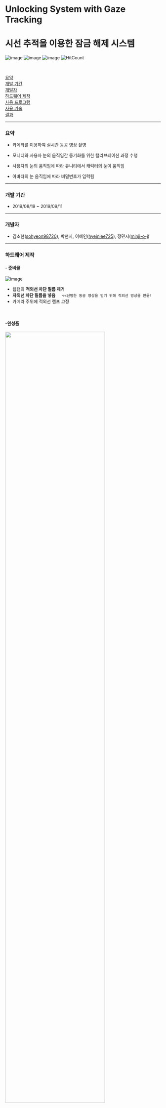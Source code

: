 # Unlocking System with Gaze Tracking
# 시선 추적을 이용한 잠금 해제 시스템
![image](https://img.shields.io/github/license/minji-o-j/Unlocking-System-with-Gaze-Tracking?style=flat-square)
![image](https://img.shields.io/badge/language-C%23-blue?style=flat-square&logo=Unity)
![image](https://img.shields.io/badge/Latest%20Update-200308-9cf?style=flat-square)
![HitCount](http://hits.dwyl.com/minji-o-j/Unlocking-System-with-Gaze-Tracking.svg) 

<br>

[요약](#요약)  
[개발 기간](#개발-기간)  
[개발자](#개발자)  
[하드웨어 제작](#하드웨어-제작)  
[사용 프로그램](#사용-프로그램)  
[사용 기술](#사용-기술)  
[결과](#결과)

---
### 요약
- 카메라를 이용하여 실시간 동공 영상 촬영
- 모니터와 사용자 눈의 움직임간 동기화를 위한 캘리브레이션 과정 수행

- 사용자의 눈의 움직임에 따라 유니티에서 캐릭터의 눈이 움직임

- 아바타의 눈 움직임에 따라 비밀번호가 입력됨
---
### 개발 기간

- 2019/08/19 ~ 2019/09/11
---
### 개발자
- 김소현([sohyeon98720](https://github.com/sohyeon98720)), 박현지, 이혜인([hyeinlee725](https://github.com/hyeinlee725)), 정민지([minji-o-j](https://github.com/minji-o-j))



--- 
### 하드웨어 제작
#### - 준비물
![image](https://user-images.githubusercontent.com/45448731/75803052-1aec8180-5dc1-11ea-9005-3a1a7a7de31d.png)


- 웹캠의 __적외선 차단 필름 제거__  
- __자외선 차단 필름을 넣음__  　    `<<선명한 동공 영상을 얻기 위해 적외선 영상을 만듦!`  
- 카메라 주위에 적외선 램프 고정
<br>

#### -완성품
<img src="https://user-images.githubusercontent.com/45448731/75803296-92baac00-5dc1-11ea-95c0-182f2be12af5.png" width="80%">     

- 3D 프린팅을 이용하여 카메라 케이스를 제작하였다.

---

### 사용 프로그램

-  __Tinkercad__: 하드웨어 제작시 카메라 케이스의 3D 도면을 만듦

-  __CL-Eye Test__: 안경에 부착된 카메라를 통해 눈 영상 촬영

-  __OpenCV__: 동공 추출, 시선 추적, Calibration

-  __Unity__: 프로그램 제작, 아바타의 눈 움직이게끔 함

-  __Visual Studio__: 프로그래밍, 시선 관련 데이터 처리

---
### 사용 기술
#### -동공 추출
- HoughCircles 함수를 이용하여 원을 찾음  
- 찾을 수 있는 원의 최소 반지름, 최대 반지름, 원 사이의 거리를 조절하여 동공 하나만 추출하도록 함

    ![image](https://user-images.githubusercontent.com/45448731/75806335-cb10b900-5dc6-11ea-8a4e-0ba68616577a.png)
- __Circle 함수를 이용해 동공에 원을 그리고, 그 중심좌표를 찾음__
<br>

#### -캘리브레이션
![image](https://user-images.githubusercontent.com/45448731/75952876-55563b80-5ef3-11ea-9194-05cfbc111283.png)
- '눈이 화면을 보고 있다'라고 인식하게끔 하기 위해 필요한 과정.
- __화면과 사용자 간의 거리가 항상 일정하지 않기 때문에__ 이 과정이 필요하다.  
<br>

![image](https://user-images.githubusercontent.com/45448731/75953050-c4339480-5ef3-11ea-95eb-984fdabf579e.png)  
→캘리브레이션 과정
1. 왼쪽 위, 오른쪽 아래를 볼 때의 동공의 중심 좌표를 찾는다.
2. 두 점을 기준으로 9개 점의 좌표를 계산한다.
3. 패턴 입력 화면에서 전체 화면을 9개의 영역으로 나누어 점의 좌표와 연관시킨다.

---
### 결과

- 동공이 잘 인식되지 않는 상황을 대비하여 몇 초 이후에 넘어가는 것이 아니라 **동공 프레임이 몇 개 들어왔는가**에 따라 다음 화면으로 자동으로 넘어가게끔 구현하였다.
<br>

- 메인 화면  
![image](https://user-images.githubusercontent.com/45448731/76137002-5d40e780-607b-11ea-9bfe-c3b7c7bd50fc.png)
<br>

- 개발자 보기  
![image](https://user-images.githubusercontent.com/45448731/76137003-603bd800-607b-11ea-8662-4368fe8b5f24.png)
<br>

#### 잠금 설정시  
- 캘리브레이션  
![image](https://user-images.githubusercontent.com/45448731/76137035-aee97200-607b-11ea-9d4a-828f16d0a0b3.png)
    - 왼쪽 위, 오른쪽 아래를 일정 프레임씩 보게 함으로써 화면을 보는 눈의 위치를 파악한다.  
<br>

- 비밀번호 등록하기  
![image](https://user-images.githubusercontent.com/45448731/76137062-11db0900-607c-11ea-895f-6731286e769d.png)  
![image](https://user-images.githubusercontent.com/45448731/76137081-3fc04d80-607c-11ea-9e83-8625c66f02d8.png)  
    -`비밀번호 등록하기` 단계에서 비밀번호를 입력하면 **레몬이 노란색으로 표시된다.**
    - 비밀번호 입력은 9개의 영역중 한 구역에 일정 프레임 이상 있을 경우 선택이 되었다고 
    - 비밀번호는 3자리에서 5자리까지 설정 가능하다.
    - 비밀번호가 5자리 인 경우 5자리가 입력되면 자동으로 확인 창으로 넘어가며, 3 또는 4자리인 경우 __가운데 캐릭터를 일정 프레임동안 보면__ 다음 화면으로 넘어간다. 
<br>

- 입력한 비밀번호 확인하기  
![image](https://user-images.githubusercontent.com/45448731/76137039-bb6dca80-607b-11ea-89c1-f4065723c220.png)
<br>

#### 잠금 해제시
- 캘리브레이션  
![image](https://user-images.githubusercontent.com/45448731/76137035-aee97200-607b-11ea-9d4a-828f16d0a0b3.png)
    - 왼쪽 위, 오른쪽 아래를 일정 프레임씩 보게 함으로써 화면을 보는 눈의 위치를 파악한다.
<br>

- 잠금 해제하기  
![image](https://user-images.githubusercontent.com/45448731/76139691-0bf22180-6096-11ea-9357-38ced3db434d.png)  
    - `잠금 해제하기` 단계에서는 _레몬의 색은 바뀌지 않는다._ 대신 비밀번호가 입력되었음을 확인할 수 있도록 __자릿수가 체크__ 된다.  
    - 비밀번호가 3-4자리인 경우에는 3-4자리만 입력이 되면 바로 `해제 성공`/`해제 실패` 창으로 넘어간다.

  ![image](https://user-images.githubusercontent.com/45448731/76139692-0e547b80-6096-11ea-8fd6-889a8d89f7bf.png)
<br>

- 잠금 해제 실패시  
![image](https://user-images.githubusercontent.com/45448731/76139694-10b6d580-6096-11ea-89d6-752da0c356fe.png)
<br>
